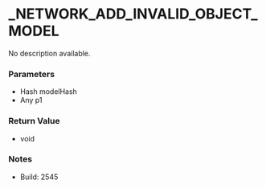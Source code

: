 # _NETWORK_ADD_INVALID_OBJECT_MODEL

No description available.

### Parameters
* Hash modelHash
* Any p1

### Return Value
* void

### Notes
* Build: 2545

